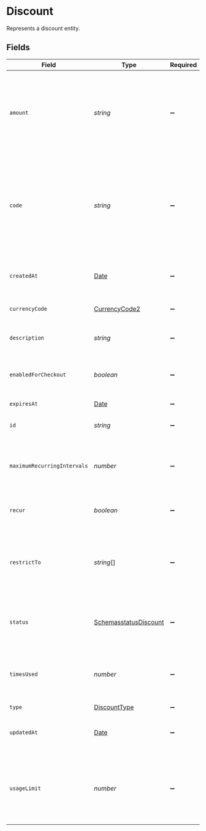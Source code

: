 # Discount

Represents a discount entity.


## Fields

| Field                                                                                                                                                                                                                                 | Type                                                                                                                                                                                                                                  | Required                                                                                                                                                                                                                              | Description                                                                                                                                                                                                                           | Example                                                                                                                                                                                                                               |
| ------------------------------------------------------------------------------------------------------------------------------------------------------------------------------------------------------------------------------------- | ------------------------------------------------------------------------------------------------------------------------------------------------------------------------------------------------------------------------------------- | ------------------------------------------------------------------------------------------------------------------------------------------------------------------------------------------------------------------------------------- | ------------------------------------------------------------------------------------------------------------------------------------------------------------------------------------------------------------------------------------- | ------------------------------------------------------------------------------------------------------------------------------------------------------------------------------------------------------------------------------------- |
| `amount`                                                                                                                                                                                                                              | *string*                                                                                                                                                                                                                              | :heavy_minus_sign:                                                                                                                                                                                                                    | Amount to discount by. For `percentage` discounts, must be an amount between `0.01` and `100`. For `flat` and `flat_per_seat` discounts, amount in the lowest denomination for a currency.                                            |                                                                                                                                                                                                                                       |
| `code`                                                                                                                                                                                                                                | *string*                                                                                                                                                                                                                              | :heavy_minus_sign:                                                                                                                                                                                                                    | Unique code that customers can use to apply this discount at checkout. Use letters and numbers only, up to 16 characters. Paddle generates a random 10-character code if a code is not provided and `enabled_for_checkout` is `true`. |                                                                                                                                                                                                                                       |
| `createdAt`                                                                                                                                                                                                                           | [Date](https://developer.mozilla.org/en-US/docs/Web/JavaScript/Reference/Global_Objects/Date)                                                                                                                                         | :heavy_minus_sign:                                                                                                                                                                                                                    | RFC 3339 datetime string of when this entity was created. Set automatically by Paddle.                                                                                                                                                | 2024-10-12T07:20:50.52Z                                                                                                                                                                                                               |
| `currencyCode`                                                                                                                                                                                                                        | [CurrencyCode2](../../models/shared/currencycode2.md)                                                                                                                                                                                 | :heavy_minus_sign:                                                                                                                                                                                                                    | Supported three-letter ISO 4217 currency code.                                                                                                                                                                                        |                                                                                                                                                                                                                                       |
| `description`                                                                                                                                                                                                                         | *string*                                                                                                                                                                                                                              | :heavy_minus_sign:                                                                                                                                                                                                                    | Short description for this discount for your reference. Not shown to customers.                                                                                                                                                       |                                                                                                                                                                                                                                       |
| `enabledForCheckout`                                                                                                                                                                                                                  | *boolean*                                                                                                                                                                                                                             | :heavy_minus_sign:                                                                                                                                                                                                                    | Whether this discount can be applied by a customer at checkout.                                                                                                                                                                       |                                                                                                                                                                                                                                       |
| `expiresAt`                                                                                                                                                                                                                           | [Date](https://developer.mozilla.org/en-US/docs/Web/JavaScript/Reference/Global_Objects/Date)                                                                                                                                         | :heavy_minus_sign:                                                                                                                                                                                                                    | RFC 3339 datetime string.                                                                                                                                                                                                             | 2024-10-12T07:20:50.52Z                                                                                                                                                                                                               |
| `id`                                                                                                                                                                                                                                  | *string*                                                                                                                                                                                                                              | :heavy_minus_sign:                                                                                                                                                                                                                    | Unique Paddle ID for this discount, prefixed with `dsc_`.                                                                                                                                                                             | dsc_01gv5kpg05xp104ek2fmgjwttf                                                                                                                                                                                                        |
| `maximumRecurringIntervals`                                                                                                                                                                                                           | *number*                                                                                                                                                                                                                              | :heavy_minus_sign:                                                                                                                                                                                                                    | Amount of subscription billing periods that this discount recurs for. Requires `recur`. `null` if this discount recurs forever.                                                                                                       |                                                                                                                                                                                                                                       |
| `recur`                                                                                                                                                                                                                               | *boolean*                                                                                                                                                                                                                             | :heavy_minus_sign:                                                                                                                                                                                                                    | Whether this discount applies for multiple billing periods.                                                                                                                                                                           |                                                                                                                                                                                                                                       |
| `restrictTo`                                                                                                                                                                                                                          | *string*[]                                                                                                                                                                                                                            | :heavy_minus_sign:                                                                                                                                                                                                                    | Product or price IDs that this discount is for. When including a product ID, all prices for that product can be discounted. `null` if this discount applies to all products and prices.                                               |                                                                                                                                                                                                                                       |
| `status`                                                                                                                                                                                                                              | [SchemasstatusDiscount](../../models/shared/schemasstatusdiscount.md)                                                                                                                                                                 | :heavy_minus_sign:                                                                                                                                                                                                                    | Whether this entity can be used in Paddle. `expired` and `used` are set automatically by Paddle.                                                                                                                                      |                                                                                                                                                                                                                                       |
| `timesUsed`                                                                                                                                                                                                                           | *number*                                                                                                                                                                                                                              | :heavy_minus_sign:                                                                                                                                                                                                                    | How many times this discount has been redeemed. Automatically incremented by Paddle when an order completes.                                                                                                                          |                                                                                                                                                                                                                                       |
| `type`                                                                                                                                                                                                                                | [DiscountType](../../models/shared/discounttype.md)                                                                                                                                                                                   | :heavy_minus_sign:                                                                                                                                                                                                                    | Type of discount.                                                                                                                                                                                                                     |                                                                                                                                                                                                                                       |
| `updatedAt`                                                                                                                                                                                                                           | [Date](https://developer.mozilla.org/en-US/docs/Web/JavaScript/Reference/Global_Objects/Date)                                                                                                                                         | :heavy_minus_sign:                                                                                                                                                                                                                    | RFC 3339 datetime string of when this entity was updated. Set automatically by Paddle.                                                                                                                                                | 2024-10-13T07:20:50.52Z                                                                                                                                                                                                               |
| `usageLimit`                                                                                                                                                                                                                          | *number*                                                                                                                                                                                                                              | :heavy_minus_sign:                                                                                                                                                                                                                    | Maximum amount of times this discount can be used. This is an overall limit, rather than a per-customer limit. `null` if this discount can be used an unlimited amount of times.                                                      |                                                                                                                                                                                                                                       |